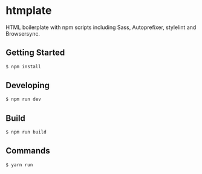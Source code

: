# htmplate

HTML boilerplate with npm scripts including Sass, Autoprefixer, stylelint and Browsersync.

## Getting Started

```bash
$ npm install
```

## Developing

```bash
$ npm run dev
```

## Build

```bash
$ npm run build
```

## Commands

```bash
$ yarn run
```
